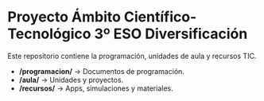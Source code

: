 # Proyecto Ámbito Científico-Tecnológico 3º ESO Diversificación

Este repositorio contiene la programación, unidades de aula y recursos TIC.

- **/programacion/** → Documentos de programación.
- **/aula/** → Unidades y proyectos.
- **/recursos/** → Apps, simulaciones y materiales.

